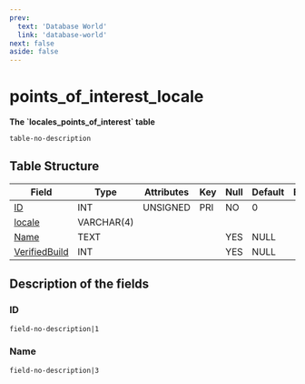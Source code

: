 ```yaml
---
prev:
  text: 'Database World'
  link: 'database-world'
next: false
aside: false
---
```


# points\_of\_interest\_locale

**The \`locales\_points\_of\_interest\` table**

`table-no-description`

## Table Structure

| Field                           | Type       | Attributes | Key | Null | Default | Extra | Comment |
| ------------------------------- | ---------- | ---------- | --- | ---- | ------- | ----- | ------- |
| [ID](#id)                       | INT        | UNSIGNED   | PRI | NO   | 0       |       |         |
| [locale](#locale)               | VARCHAR(4) |            |     |      |         |       |         |
| [Name](#name)                   | TEXT       |            |     | YES  | NULL    |       |         |
| [VerifiedBuild](#verifiedbuild) | INT        |            |     | YES  | NULL    |       |         |

## Description of the fields

### ID

`field-no-description|1`

<!--@include: /utils/locale.md-->

### Name

`field-no-description|3`

<!--@include: ./verified-build.md-->
